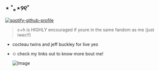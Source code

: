 ## ⋆ ˚｡⋆୨୧˚
[![spotify-github-profile](https://spotify-github-profile.kittinanx.com/api/view?uid=31px23muq2op5fspxzo2b2rkokbe&cover_image=true&theme=novatorem&show_offline=false&background_color=121212&interchange=false&bar_color=5fb4b3&bar_color_cover=false)](https://github.com/kittinan/spotify-github-profile)

> c+h is HIGHLY encouraged if youre in the same fandom as me (just iwec!!)
- cocteau twins and jeff buckley for live yes
- ✩ check my links out to know more bout me!

  ![Image](https://github.com/user-attachments/assets/402ebdb0-0b26-438d-9529-a47ea185e0f7)
